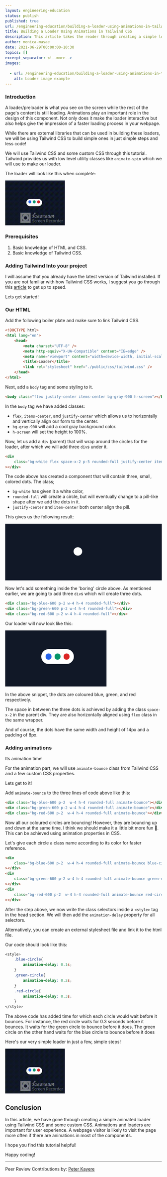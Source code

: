 ```yaml
---
layout: engineering-education
status: publish
published: true
url: /engineering-education/building-a-loader-using-animations-in-tailwind-css/
title: Building a Loader Using Animations in Tailwind CSS
description: This article takes the reader through creating a simple loader using animations in Tailwind CSS. Tailwind provides low level utility classes such us animate-spin that make animation easier.
author: monica-masae
date: 2021-06-29T00:00:00-10:30
topics: []
excerpt_separator: <!--more-->
images:

  - url: /engineering-education/building-a-loader-using-animations-in-tailwind-css/hero.jpg
    alt: Loader image example
---
```

### Introduction
A loader/preloader is what you see on the screen while the rest of the page's content is still loading. Animations play an important role in the design of this component. Not only does it make the loader interactive but also helps give the impression of a faster loading process in your webpage.
<!--more-->
While there are external libraries that can be used in building these loaders, we will be using Tailwind CSS to build simple ones in just simple steps and less code!

We will use Tailwind CSS and some custom CSS through this tutorial. Tailwind provides us with low level utility classes like `animate-spin` which we will use to make our loader.

The loader will look like this when complete:

![loader](loader.gif)

### Prerequisites
1. Basic knowledge of HTML and CSS.
2. Basic knowledge of Tailwind CSS.

### Adding Tailwind Into your project
I will assume that you already have the latest version of Tailwind installed. If you are not familiar with how Tailwind CSS works, I suggest you go through this [article](/engineering-education/introduction-to-tailwind-css/) to get up to speed.

Lets get started!

### Our HTML
Add the following boiler plate and make sure to link Tailwind CSS.

```html
<!DOCTYPE html>
<html lang="en">
	<head>
		<meta charset="UTF-8" />
		<meta http-equiv="X-UA-Compatible" content="IE=edge" />
		<meta name="viewport" content="width=device-width, initial-scale=1.0" />
		<title>Loader</title>
		<link rel="stylesheet" href="./public/css/tailwind.css" />
	</head>
</html>
```

Next, add a `body` tag and some styling to it.

```html
<body class="flex justify-center items-center bg-gray-900 h-screen"></body>
```

In the `body` tag we have added classes:

- `flex`, `items-center`, and `justify-center` which allows us to horizontally and vertically align our form to the center.
- `bg-gray-900` will add a cool gray background color.
- `h-screen` will set the height to 100%.

Now, let us add a `div` (parent) that will wrap around the circles for the loader, after which we will add three `div`s under it.

```html
<div
	class="bg-white flex space-x-2 p-5 rounded-full justify-center items-center"
></div>
```

The code above has created a component that will contain three, small, colored dots. The class;

- `bg-white` has given it a white color,
- `rounded-full` will create a circle, but will eventually change to a pill-like shape after we add the dots in it.
- `justify-center` and `item-center` both center align the pill.

This gives us the following result:

![Step 1 Result](img1.png)

Now let's add something inside the 'boring' circle above. As mentioned earlier, we are going to add three `div`s which will create three dots.

```html
<div class="bg-blue-600 p-2 w-4 h-4 rounded-full"></div>
<div class="bg-green-600 p-2 w-4 h-4 rounded-full"></div>
<div class="bg-red-600 p-2 w-4 h-4 rounded-full"></div>
```

Our loader will now look like this:

![Result](img2.png)

In the above snippet, the dots are coloured blue, green, and red respectively.

The space in between the three dots is achieved by adding the class `space-x-2` in the parent div. They are also horizontally aligned using `flex` class in the same wrapper.

And of course, the dots have the same width and height of 14px and a padding of 8px.

### Adding animations
Its animation time!

For the animation part, we will use `animate-bounce` class from Tailwind CSS and a few custom CSS properties.

Lets get to it!

Add `animate-bounce` to the three lines of code above like this:

```html
<div class="bg-blue-600 p-2  w-4 h-4 rounded-full animate-bounce"></div>
<div class="bg-green-600 p-2 w-4 h-4 rounded-full animate-bounce"></div>
<div class="bg-red-600 p-2  w-4 h-4 rounded-full animate-bounce"></div>
```

Now all our coloured circles are bouncing! However, they are bouncing up and down at the same time. I think we should make it a little bit more fun 🤔. This can be achieved using animation properties in CSS.

Let's give each circle a class name according to its color for faster reference.

```html
<div
	class="bg-blue-600 p-2  w-4 h-4 rounded-full animate-bounce blue-circle"
></div>
<div
	class="bg-green-600 p-2 w-4 h-4 rounded-full animate-bounce green-circle"
></div>
<div
	class="bg-red-600 p-2  w-4 h-4 rounded-full animate-bounce red-circle"
></div>
```

After the step above, we now write the class selectors inside a `<style>` tag in the head section. We will then add the `animation-delay` property for all selectors.

Alternatively, you can create an external stylesheet file and link it to the html file.

Our code should look like this:

```css
<style>
	.blue-circle{
		animation-delay: 0.1s;
	}
	.green-circle{
		animation-delay: 0.2s;
	}
	.red-circle{
		animation-delay: 0.3s;
	}
</style>
```

The above code has added time for which each circle would wait before it bounces. For instance, the red circle waits for 0.3 seconds before it bounces. It waits for the green circle to bounce before it does. The green circle on the other hand waits for the blue circle to bounce before it does

Here's our very simple loader in just a few, simple steps!

![Animated Loader](video.gif)

## Conclusion
In this article, we have gone through creating a simple animated loader using Tailwind CSS and some custom CSS. Animations and loaders are important for user experience. A webpage visitor is likely to visit the page more often if there are animations in most of the components.

I hope you find this tutorial helpful!

Happy coding!

---
Peer Review Contributions by: [Peter Kayere](/engineering-education/authors/peter-kayere/)
